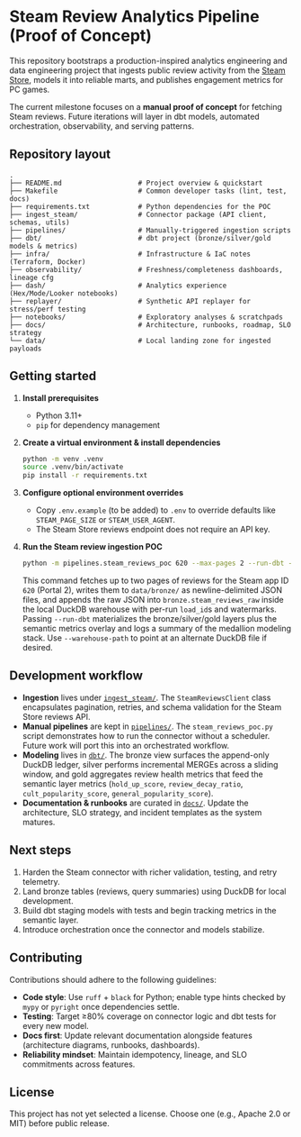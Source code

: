 # Steam Review Analytics Pipeline (Proof of Concept)

This repository bootstraps a production-inspired analytics engineering and data
engineering project that ingests public review activity from the
[Steam Store](https://store.steampowered.com/), models it into reliable
marts, and publishes engagement metrics for PC games.

The current milestone focuses on a **manual proof of concept** for fetching
Steam reviews. Future iterations will layer in dbt models, automated
orchestration, observability, and serving patterns.

## Repository layout

```
.
├── README.md                   # Project overview & quickstart
├── Makefile                    # Common developer tasks (lint, test, docs)
├── requirements.txt            # Python dependencies for the POC
├── ingest_steam/               # Connector package (API client, schemas, utils)
├── pipelines/                  # Manually-triggered ingestion scripts
├── dbt/                        # dbt project (bronze/silver/gold models & metrics)
├── infra/                      # Infrastructure & IaC notes (Terraform, Docker)
├── observability/              # Freshness/completeness dashboards, lineage cfg
├── dash/                       # Analytics experience (Hex/Mode/Looker notebooks)
├── replayer/                   # Synthetic API replayer for stress/perf testing
├── notebooks/                  # Exploratory analyses & scratchpads
├── docs/                       # Architecture, runbooks, roadmap, SLO strategy
└── data/                       # Local landing zone for ingested payloads
```

## Getting started

1. **Install prerequisites**
   * Python 3.11+
   * `pip` for dependency management

2. **Create a virtual environment & install dependencies**

   ```bash
   python -m venv .venv
   source .venv/bin/activate
   pip install -r requirements.txt
   ```

3. **Configure optional environment overrides**
   * Copy `.env.example` (to be added) to `.env` to override defaults like
     `STEAM_PAGE_SIZE` or `STEAM_USER_AGENT`.
   * The Steam Store reviews endpoint does not require an API key.

4. **Run the Steam review ingestion POC**

   ```bash
   python -m pipelines.steam_reviews_poc 620 --max-pages 2 --run-dbt --document-modeling
   ```

   This command fetches up to two pages of reviews for the Steam app ID `620`
   (Portal 2), writes them to `data/bronze/` as newline-delimited JSON files,
   and appends the raw JSON into `bronze.steam_reviews_raw` inside the local
   DuckDB warehouse with per-run `load_id`s and watermarks. Passing `--run-dbt`
   materializes the bronze/silver/gold layers plus the semantic metrics overlay
   and logs a summary of the medallion modeling stack.
   Use `--warehouse-path` to point at an alternate DuckDB file if desired.

## Development workflow

* **Ingestion** lives under [`ingest_steam/`](ingest_steam/). The
  `SteamReviewsClient` class encapsulates pagination, retries, and schema
  validation for the Steam Store reviews API.
* **Manual pipelines** are kept in [`pipelines/`](pipelines/). The
  `steam_reviews_poc.py` script demonstrates how to run the connector without a
  scheduler. Future work will port this into an orchestrated workflow.
* **Modeling** lives in [`dbt/`](dbt/). The bronze view surfaces the append-only
  DuckDB ledger, silver performs incremental MERGEs across a sliding window, and
  gold aggregates review health metrics that feed the semantic layer metrics
  (`hold_up_score`, `review_decay_ratio`, `cult_popularity_score`,
  `general_popularity_score`).
* **Documentation & runbooks** are curated in [`docs/`](docs/). Update the
  architecture, SLO strategy, and incident templates as the system matures.

## Next steps

1. Harden the Steam connector with richer validation, testing, and retry
   telemetry.
2. Land bronze tables (reviews, query summaries) using DuckDB for local
   development.
3. Build dbt staging models with tests and begin tracking metrics in the
   semantic layer.
4. Introduce orchestration once the connector and models stabilize.

## Contributing

Contributions should adhere to the following guidelines:

* **Code style**: Use `ruff` + `black` for Python; enable type hints checked by
  `mypy` or `pyright` once dependencies settle.
* **Testing**: Target ≥80% coverage on connector logic and dbt tests for every
  new model.
* **Docs first**: Update relevant documentation alongside features
  (architecture diagrams, runbooks, dashboards).
* **Reliability mindset**: Maintain idempotency, lineage, and SLO commitments
  across features.

## License

This project has not yet selected a license. Choose one (e.g., Apache 2.0 or
MIT) before public release.
